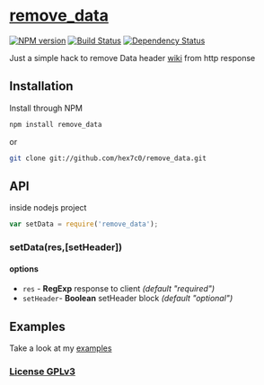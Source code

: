 # [remove_data](http://supergiovane.tk/#/remove_data)

[![NPM version](https://badge.fury.io/js/remove_data.svg)](http://badge.fury.io/js/remove_data)
[![Build Status](https://travis-ci.org/hex7c0/remove_data.svg)](https://travis-ci.org/hex7c0/remove_data)
[![Dependency Status](https://david-dm.org/hex7c0/remove_data/status.svg)](https://david-dm.org/hex7c0/remove_data)

Just a simple hack to remove Data header [wiki](https://en.wikipedia.org/wiki/List_of_HTTP_header_fields) from http response

## Installation

Install through NPM

```bash
npm install remove_data
```
or
```bash
git clone git://github.com/hex7c0/remove_data.git
```

## API

inside nodejs project
```js
var setData = require('remove_data');
```

### setData(res,[setHeader])

#### options

 - `res` - **RegExp** response to client *(default "required")*
 - `setHeader`- **Boolean** setHeader block *(default "optional")*

## Examples

Take a look at my [examples](https://github.com/hex7c0/remove_data/tree/master/examples)

### [License GPLv3](http://opensource.org/licenses/GPL-3.0)
